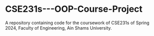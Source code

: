 # CSE231s---OOP-Course-Project
A repository containing code for the coursework of CSE231s of Spring 2024, Faculty of Engineering, Ain Shams University.
